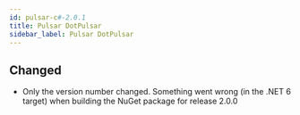 ```yaml
---
id: pulsar-c#-2.0.1
title: Pulsar DotPulsar
sidebar_label: Pulsar DotPulsar
---
```

 

## Changed

- Only the version number changed. Something went wrong (in the .NET 6 target) when building the NuGet package for release 2.0.0


